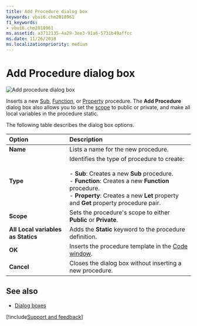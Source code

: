 ```yaml
---
title: Add Procedure dialog box
keywords: vbui6.chm2018961
f1_keywords:
- vbui6.chm2018961
ms.assetid: a3712135-4a29-3ee3-91a6-5731b49affcc
ms.date: 11/26/2018
ms.localizationpriority: medium
---
```



# Add Procedure dialog box

![Add procedure dialog box](../../../images/insproc_ZA01201617.gif)

Inserts a new [Sub](../../Glossary/vbe-glossary.md#sub-procedure), [Function](../../Glossary/vbe-glossary.md#function-procedure), or [Property](../../Glossary/vbe-glossary.md#property-procedure) procedure. The **Add Procedure** dialog box also allows you to set the [scope](../../Glossary/vbe-glossary.md#scope) to public or private, and make all local variables in the procedure static.

The following table describes the dialog box options.

|Option|Description|
|:------|:----------|
|**Name**|Lists a name for the new procedure.|
|**Type**|Identifies the type of procedure to create:<br/><br/>- **Sub**: Creates a new **Sub** procedure.<br/>- **Function**: Creates a new **Function** procedure.<br/>- **Property**: Creates a new **Let** property and **Get** property procedure pair.   
|**Scope**|Sets the procedure's scope to either **Public** or **Private**.|
|**All Local variables as Statics**|Adds the **Static** keyword to the procedure definition.|
|**OK**|Inserts the procedure template in the [Code window](code-window.md).|
|**Cancel**|Closes the dialog box without inserting a new procedure.|


## See also

- [Dialog boxes](../dialog-boxes.md)

[!include[Support and feedback](~/includes/feedback-boilerplate.md)]